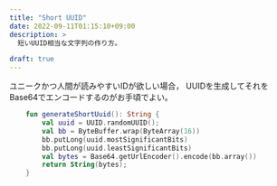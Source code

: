 ```yaml
---
title: "Short UUID"
date: 2022-09-11T01:15:10+09:00
description: >
  短いUUID相当な文字列の作り方。

draft: true
---
```

ユニークかつ人間が読みやすいIDが欲しい場合，
UUIDを生成してそれをBase64でエンコードするのがお手頃でよい。

```kotlin
    fun generateShortUuid(): String {
        val uuid = UUID.randomUUID();
        val bb = ByteBuffer.wrap(ByteArray(16))
        bb.putLong(uuid.mostSignificantBits)
        bb.putLong(uuid.leastSignificantBits)
        val bytes = Base64.getUrlEncoder().encode(bb.array())
        return String(bytes);
    }
```
